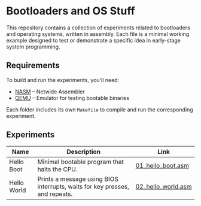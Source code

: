 # Bootloaders and OS Stuff

This repository contains a collection of experiments related to bootloaders and operating systems, written in assembly. Each file is a minimal working example designed to test or demonstrate a specific idea in early-stage system programming.

## Requirements

To build and run the experiments, you'll need:

- [NASM](https://www.nasm.us/) – Netwide Assembler
- [QEMU](https://www.qemu.org/) – Emulator for testing bootable binaries

Each folder includes its own `Makefile` to compile and run the corresponding experiment.

## Experiments

| Name | Description | Link |
|------|-------------|------|
| Hello Boot | Minimal bootable program that halts the CPU. | [01_hello_boot.asm](https://github.com/LautaroJayat/bootloaders-and-os-stuff/blob/main/01_hello_boot.asm) |
| Hello World | Prints a message using BIOS interrupts, waits for key presses, and repeats. | [02_hello_world.asm](https://github.com/LautaroJayat/bootloaders-and-os-stuff/blob/main/02_hello_world.asm) |
